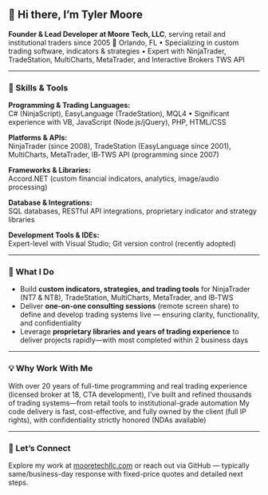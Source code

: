 ## 👋 Hi there, I’m Tyler Moore

**Founder & Lead Developer at Moore Tech, LLC**, serving retail and institutional traders since 2005
📍 Orlando, FL • Specializing in custom trading software, indicators & strategies • Expert with NinjaTrader, TradeStation, MultiCharts, MetaTrader, and Interactive Brokers TWS API

---

### 🔧 Skills & Tools

**Programming & Trading Languages:**  
C# (NinjaScript), EasyLanguage (TradeStation), MQL4 • Significant experience with VB, JavaScript (Node.js/jQuery), PHP, HTML/CSS

**Platforms & APIs:**  
NinjaTrader (since 2008), TradeStation (EasyLanguage since 2001), MultiCharts, MetaTrader, IB‑TWS API (programming since 2007)

**Frameworks & Libraries:**  
Accord.NET (custom financial indicators, analytics, image/audio processing)

**Database & Integrations:**  
SQL databases, RESTful API integrations, proprietary indicator and strategy libraries

**Development Tools & IDEs:**  
Expert-level with Visual Studio; Git version control (recently adopted)

---

### 🧩 What I Do

- Build **custom indicators, strategies, and trading tools** for NinjaTrader (NT7 & NT8), TradeStation, MultiCharts, MetaTrader, and IB‑TWS
- Deliver **one-on-one consulting sessions** (remote screen share) to define and develop trading systems live — ensuring clarity, functionality, and confidentiality
- Leverage **proprietary libraries and years of trading experience** to deliver projects rapidly—with most completed within 2 business days

---

### 💡 Why Work With Me

With over 20 years of full-time programming and real trading experience (licensed broker at 18, CTA development), I’ve built and refined thousands of trading systems—from retail tools to institutional-grade automation
My code delivery is fast, cost-effective, and fully owned by the client (full IP rights), with confidentiality strictly honored (NDAs available)

---

### 📩 Let’s Connect

Explore my work at [mooretechllc.com](https://www.mooretechllc.com) or reach out via GitHub — typically same/business-day response with fixed-price quotes and detailed next steps.

